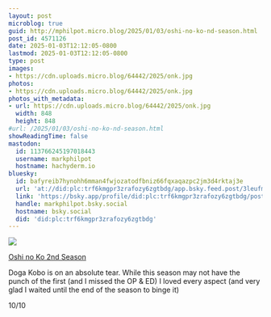 ```yaml
---
layout: post
microblog: true
guid: http://mphilpot.micro.blog/2025/01/03/oshi-no-ko-nd-season.html
post_id: 4571126
date: 2025-01-03T12:12:05-0800
lastmod: 2025-01-03T12:12:05-0800
type: post
images:
- https://cdn.uploads.micro.blog/64442/2025/onk.jpg
photos:
- https://cdn.uploads.micro.blog/64442/2025/onk.jpg
photos_with_metadata:
- url: https://cdn.uploads.micro.blog/64442/2025/onk.jpg
  width: 848
  height: 848
#url: /2025/01/03/oshi-no-ko-nd-season.html
showReadingTime: false
mastodon:
  id: 113766245197018443
  username: markphilpot
  hostname: hachyderm.io
bluesky:
  id: bafyreib7hynohh6mman4fwjozatodfbniz66fqxaqazpc2jm3d4rktaj3e
  url: 'at://did:plc:trf6kmgpr3zrafozy6zgtbdg/app.bsky.feed.post/3leufmqwqi32t'
  link: 'https://bsky.app/profile/did:plc:trf6kmgpr3zrafozy6zgtbdg/post/3leufmqwqi32t'
  handle: markphilpot.bsky.social
  hostname: bsky.social
  did: 'did:plc:trf6kmgpr3zrafozy6zgtbdg'
---
```

![](https://micro.markphilpot.com/uploads/2025/onk.jpg)

[Oshi no Ko 2nd Season](https://anilist.co/anime/166531/Oshi-no-Ko-2nd-Season/)

Doga Kobo is on an absolute tear. While this season may not have the punch of the first (and I missed the OP & ED) I loved every aspect (and very glad I waited until the end of the season to binge it)

10/10

